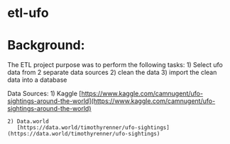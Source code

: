 # etl-ufo

# Background:
The ETL project purpose was to perform the following tasks:
    1) Select ufo data from 2 separate data sources
    2) clean the data
    3) import the clean data into a database

Data Sources:
    1) Kaggle 
        [https://www.kaggle.com/camnugent/ufo-sightings-around-the-world](https://www.kaggle.com/camnugent/ufo-sightings-around-the-world)

    2) Data.world
       [https://data.world/timothyrenner/ufo-sightings](https://data.world/timothyrenner/ufo-sightings)